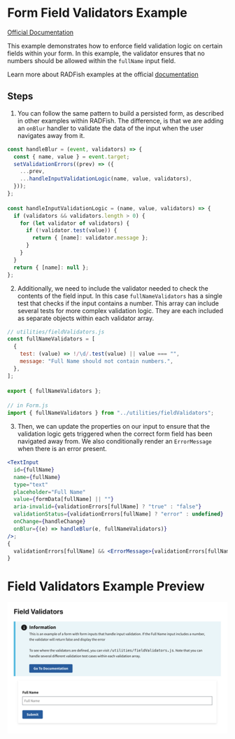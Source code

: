 # Form Field Validators Example

[Official Documentation](https://nmfs-radfish.github.io/radfish/)

This example demonstrates how to enforce field validation logic on certain fields within your form. In this example, the validator ensures that no numbers should be allowed within the `fullName` input field.

Learn more about RADFish examples at the official [documentation](https://nmfs-radfish.github.io/radfish/developer-documentation/examples-and-templates#examples)

## Steps

1. You can follow the same pattern to build a persisted form, as described in other examples within RADFish. The difference, is that we are adding an `onBlur` handler to validate the data of the input when the user navigates away from it.

```jsx
const handleBlur = (event, validators) => {
  const { name, value } = event.target;
  setValidationErrors((prev) => ({
    ...prev,
    ...handleInputValidationLogic(name, value, validators),
  }));
};

const handleInputValidationLogic = (name, value, validators) => {
  if (validators && validators.length > 0) {
    for (let validator of validators) {
      if (!validator.test(value)) {
        return { [name]: validator.message };
      }
    }
  }
  return { [name]: null };
};
```

2. Additionally, we need to include the validator needed to check the contents of the field input. In this case `fullNameValidators` has a single test that checks if the input contains a number. This array can include several tests for more complex validation logic. They are each included as separate objects within each validator array.

```jsx
// utilities/fieldValidators.js
const fullNameValidators = [
  {
    test: (value) => !/\d/.test(value) || value === "",
    message: "Full Name should not contain numbers.",
  },
];

export { fullNameValidators };

// in Form.js
import { fullNameValidators } from "../utilities/fieldValidators";
```

3. Then, we can update the properties on our input to ensure that the validation logic gets triggered when the correct form field has been navigated away from. We also conditionally render an `ErrorMessage` when there is an error present.

```jsx
<TextInput
  id={fullName}
  name={fullName}
  type="text"
  placeholder="Full Name"
  value={formData[fullName] || ""}
  aria-invalid={validationErrors[fullName] ? "true" : "false"}
  validationStatus={validationErrors[fullName] ? "error" : undefined}
  onChange={handleChange}
  onBlur={(e) => handleBlur(e, fullNameValidators)}
/>;
{
  validationErrors[fullName] && <ErrorMessage>{validationErrors[fullName]}</ErrorMessage>;
}
```

# Field Validators Example Preview
![Field Validators](./src/assets/field-validators.png)